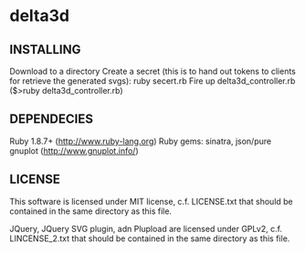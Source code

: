 delta3d
=======

INSTALLING
----------

Download to a directory
Create a secret (this is to hand out tokens to clients for retrieve the generated svgs): ruby secert.rb
Fire up delta3d_controller.rb ($>ruby delta3d_controller.rb)

DEPENDECIES
-----------

Ruby 1.8.7+ (http://www.ruby-lang.org) 
Ruby gems: sinatra, json/pure
gnuplot (http://www.gnuplot.info/)

LICENSE
-------

This software is licensed under MIT license, c.f. LICENSE.txt that should be contained in the same directory as this file.

JQuery, JQuery SVG plugin, adn Plupload are licensed under GPLv2, c.f. LINCENSE_2.txt that should be contained in the same directory as this file.

